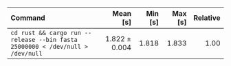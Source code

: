 | Command | Mean [s] | Min [s] | Max [s] | Relative |
|:---|---:|---:|---:|---:|
| `cd rust && cargo run --release --bin fasta 25000000 < /dev/null > /dev/null` | 1.822 ± 0.004 | 1.818 | 1.833 | 1.00 |

